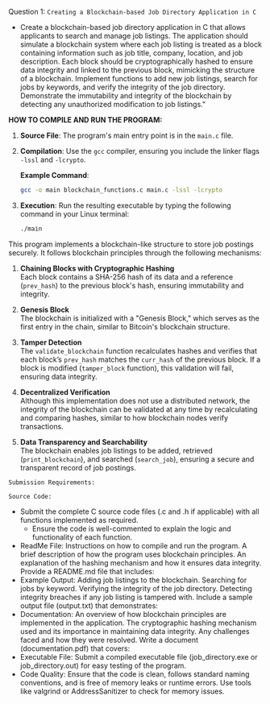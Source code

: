 Question 1: `Creating a Blockchain-based Job Directory Application in C`

- Create a blockchain-based job directory application in C that allows applicants to search and manage job listings. The application should simulate a blockchain system where each job listing is treated as a block containing information such as job title, company, location, and job description. Each block should be cryptographically hashed to ensure data integrity and linked to the previous block, mimicking the structure of a blockchain. Implement functions to add new job listings, search for jobs by keywords, and verify the integrity of the job directory. Demonstrate the immutability and integrity of the blockchain by detecting any unauthorized modification to job listings."


**HOW TO COMPILE AND RUN THE PROGRAM:**

1. **Source File**: The program's main entry point is in the `main.c` file.
2. **Compilation**: Use the `gcc` compiler, ensuring you include the linker flags `-lssl` and `-lcrypto`.
   
   **Example Command**:
   ```bash
   gcc -o main blockchain_functions.c main.c -lssl -lcrypto
   ```
3. **Execution**: Run the resulting executable by typing the following command in your Linux terminal:
   ```bash
   ./main
   ```

This program implements a blockchain-like structure to store job postings securely.
It follows blockchain principles through the following mechanisms:

1. **Chaining Blocks with Cryptographic Hashing**  
   Each block contains a SHA-256 hash of its data and a reference (`prev_hash`) to the previous block's hash, ensuring immutability and integrity.

2. **Genesis Block**  
   The blockchain is initialized with a "Genesis Block," which serves as the first entry in the chain, similar to Bitcoin's blockchain structure.

3. **Tamper Detection**  
   The `validate_blockchain` function recalculates hashes and verifies that each block’s `prev_hash` matches the `curr_hash` of the previous block. If a block is modified (`tamper_block` function), this validation will fail, ensuring data integrity.

4. **Decentralized Verification**  
   Although this implementation does not use a distributed network, the integrity of the blockchain can be validated at any time by recalculating and comparing hashes, similar to how blockchain nodes verify transactions.

5. **Data Transparency and Searchability**  
   The blockchain enables job listings to be added, retrieved (`print_blockchain`), and searched (`search_job`), ensuring a secure and transparent record of job postings.


`Submission Requirements:`

`Source Code:`
- Submit the complete C source code files (.c and .h if applicable) with all functions implemented as required.
    - Ensure the code is well-commented to explain the logic and functionality of each function.
- ReadMe File:
Instructions on how to compile and run the program.
A brief description of how the program uses blockchain principles.
An explanation of the hashing mechanism and how it ensures data integrity.
Provide a README.md file that includes:
- Example Output:
Adding job listings to the blockchain.
Searching for jobs by keyword.
Verifying the integrity of the job directory.
Detecting integrity breaches if any job listing is tampered with.
Include a sample output file (output.txt) that demonstrates:
- Documentation:
An overview of how blockchain principles are implemented in the application.
The cryptographic hashing mechanism used and its importance in maintaining data integrity.
Any challenges faced and how they were resolved.
Write a document (documentation.pdf) that covers:
- Executable File:
Submit a compiled executable file (job_directory.exe or job_directory.out) for easy testing of the program.
- Code Quality:
Ensure that the code is clean, follows standard naming conventions, and is free of memory leaks or runtime errors.
Use tools like valgrind or AddressSanitizer to check for memory issues.